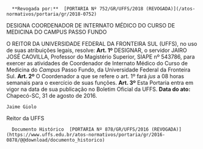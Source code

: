       **Revogada por:**  [PORTARIA Nº 752/GR/UFFS/2018 (REVOGADA)](/atos-normativos/portaria/gr/2018-0752) 

   DESIGNA COORDENADOR DE INTERNATO MÉDICO DO CURSO DE MEDICINA DO CAMPUS PASSO FUNDO  

 O REITOR DA UNIVERSIDADE FEDERAL DA FRONTEIRA SUL (UFFS), no uso de suas atribuições legais, resolve:   **Art. 1º** DESIGNAR, o servidor JAIRO JOSÉ CAOVILLA, Professor do Magistério Superior, SIAPE nº 543786, para exercer as atividades de Coordenador de Internato Médico do Curso de Medicina do *Campus* Passo Fundo, da Universidade Federal da Fronteira Sul.   **Art. 2º** O Coordenador a que se refere o art. 1º fará *jus* a 08 horas semanais para o exercício de suas funções.   **Art. 3º** Esta Portaria entra em vigor na data de sua publicação no Boletim Oficial da UFFS.      **Data do ato:** Chapecó-SC, 31 de agosto de 2016.   
 

    Jaime Giolo   
 Reitor da UFFS 

      Documento Histórico  [PORTARIA Nº 878/GR/UFFS/2016 (REVOGADA)](https://www.uffs.edu.br/atos-normativos/portaria/gr/2016-0878/@@download/documento_historico)     
      